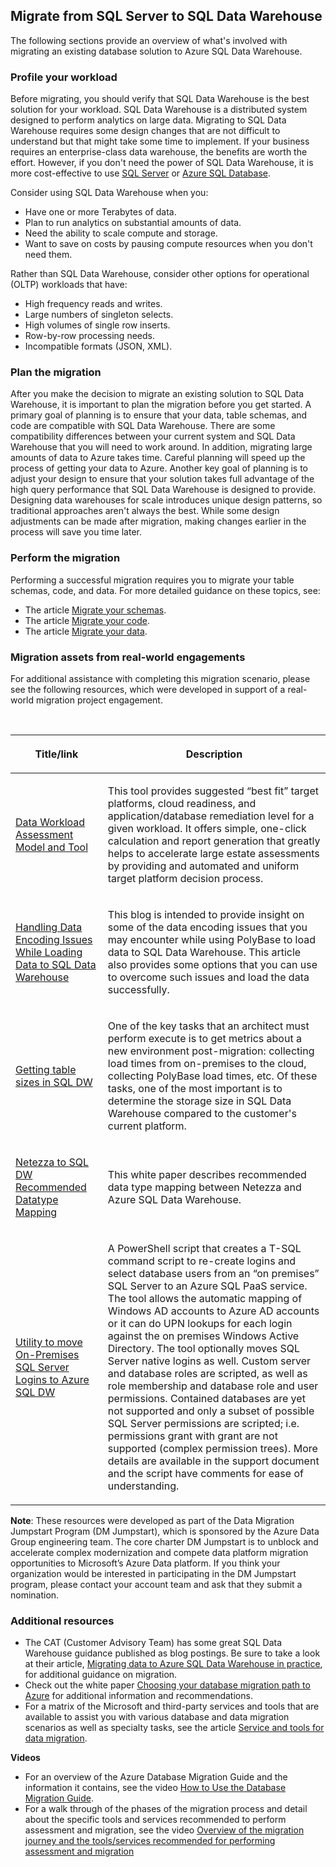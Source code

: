 ## Migrate from SQL Server to SQL Data Warehouse

The following sections provide an overview of what's involved with migrating an existing database solution to Azure SQL Data Warehouse.

### Profile your workload

Before migrating, you should verify that SQL Data Warehouse is the best solution for your workload. SQL Data Warehouse is a distributed system designed to perform analytics on large data. Migrating to SQL Data Warehouse requires some design changes that are not difficult to understand but that might take some time to implement. If your business requires an enterprise-class data warehouse, the benefits are worth the effort. However, if you don't need the power of SQL Data Warehouse, it is more cost-effective to use [SQL Server]( https://docs.microsoft.com/en-us/sql/sql-server/sql-server-technical-documentation?view=sql-server-2017) or [Azure SQL Database](https://azure.microsoft.com/services/sql-database/).

Consider using SQL Data Warehouse when you:
* Have one or more Terabytes of data.
* Plan to run analytics on substantial amounts of data.
* Need the ability to scale compute and storage.
* Want to save on costs by pausing compute resources when you don't need them.

Rather than SQL Data Warehouse, consider other options for operational (OLTP) workloads that have:
* High frequency reads and writes.
* Large numbers of singleton selects.
* High volumes of single row inserts.
* Row-by-row processing needs.
* Incompatible formats (JSON, XML).

### Plan the migration

After you make the decision to migrate an existing solution to SQL Data Warehouse, it is important to plan the migration before you get started.
A primary goal of planning is to ensure that your data, table schemas, and code are compatible with SQL Data Warehouse. There are some compatibility differences between your current system and SQL Data Warehouse that you will need to work around. In addition, migrating large amounts of data to Azure takes time. Careful planning will speed up the process of getting your data to Azure.
Another key goal of planning is to adjust your design to ensure that your solution takes full advantage of the high query performance that SQL Data Warehouse is designed to provide. Designing data warehouses for scale introduces unique design patterns, so traditional approaches aren't always the best. While some design adjustments can be made after migration, making changes earlier in the process will save you time later.

### Perform the migration

Performing a successful migration requires you to migrate your table schemas, code, and data. For more detailed guidance on these topics, see:
* The article [Migrate your schemas](https://docs.microsoft.com/azure/sql-data-warehouse/sql-data-warehouse-migrate-schema).
* The article [Migrate your code](https://docs.microsoft.com/azure/sql-data-warehouse/sql-data-warehouse-migrate-schema).
* The article [Migrate your data](https://docs.microsoft.com/azure/sql-data-warehouse/sql-data-warehouse-migrate-data).

### Migration assets from real-world engagements

For additional assistance with completing this migration scenario, please see the following resources, which were developed in support of a real-world migration project engagement.

<br>
<table width="100%">
<thead>
<tr style="height: 35px;">
<th style="height: 35px;" width="18%">
<p><strong>Title/link</strong></p>
</th>
<th style="height: 35px;" width="59%">
<p><strong>Description</strong></p>
</th>
</tr>
</thead>
<tbody>
<tr style="height: 62px;">
<td style="height: 62px;" width="18%">
<p><a href="https://github.com/Microsoft/DataMigrationTeam/tree/master/Data%20Workload%20Assessment%20Model%20and%20Tool">Data Workload Assessment Model and Tool</a></p>
</td>
<td style="height: 62px;" width="59%">
<p>This tool provides suggested &ldquo;best fit&rdquo; target platforms, cloud readiness, and application/database remediation level for a given workload. It offers simple, one-click calculation and report generation that greatly helps to accelerate large estate assessments by providing and automated and uniform target platform decision process.</p>
</td>
</tr>
<tr style="height: 62.2px;">
<td style="height: 62.2px;" width="18%">
<p><a href="https://azure.microsoft.com/en-us/blog/handling-data-encoding-issues-while-loading-data-to-sql-data-warehouse/">Handling Data Encoding Issues While Loading Data to SQL Data Warehouse</a></p>
</td>
<td style="height: 62.2px;" width="59%">
<p>This blog is intended to provide insight on some of the data encoding issues that you may encounter while using PolyBase to load data to SQL Data Warehouse. This article also provides some options that you can use to overcome such issues and load the data successfully.</p>
</td>
</tr>
<tr style="height: 76px;">
<td style="height: 76px;" width="18%">
<p><a href="https://aka.ms/dmj-wp-tables-sqldw">Getting table sizes in SQL DW</a></p>
</td>
<td style="height: 76px;" width="59%">
<p>One of the key tasks that an architect must perform execute is to get metrics about a new environment post-migration: collecting load times from on-premises to the cloud, collecting PolyBase load times, etc. Of these tasks, one of the most important is to determine the storage size in SQL Data Warehouse compared to the customer's current platform.</p>
</td>
</tr>
<tr style="height: 48px;">
<td style="height: 48px;" width="18%">
<p><a href="https://aka.ms/dmj-wp-netezza-mapping">Netezza to SQL DW Recommended Datatype Mapping</a></p>
</td>
<td style="height: 48px;" width="59%">
<p>This white paper describes recommended data type mapping between Netezza and Azure SQL Data Warehouse.</p>
</td>
</tr>
<tr style="height: 62px;">
<td style="height: 62px;" width="18%">
<p><a href="https://github.com/Microsoft/DataMigrationTeam/tree/master/IP%20and%20Scripts/MoveLogins">Utility to move On-Premises SQL Server Logins to Azure SQL DW</a></p>
</td>
<td style="height: 62px;" width="59%">
<p>A PowerShell script that creates a T-SQL command script to re-create logins and select database users from an “on premises” SQL Server to an Azure SQL PaaS service. The tool allows the automatic mapping of Windows AD accounts to Azure AD accounts or it can do UPN lookups for each login against the on premises Windows Active Directory. The tool optionally moves SQL Server native logins as well. Custom server and database roles are scripted, as well as role membership and database role and user permissions. Contained databases are yet not supported and only a subset of possible SQL Server permissions are scripted; i.e. permissions grant with grant are not supported (complex permission trees). More details are available in the support document and the script have comments for ease of understanding.</p>
</td>
</tr>
</tbody>
</table>

**Note**: These resources were developed as part of the Data Migration Jumpstart Program (DM Jumpstart), which is sponsored by the Azure Data Group engineering team. The core charter DM Jumpstart is to unblock and accelerate complex modernization and compete data platform migration opportunities to Microsoft’s Azure Data platform. If you think your organization would be interested in participating in the DM Jumpstart program, please contact your account team and ask that they submit a nomination.

### Additional resources

* The CAT (Customer Advisory Team) has some great SQL Data Warehouse guidance published as blog postings. Be sure to take a look at their article, [Migrating data to Azure SQL Data Warehouse in practice]( https://blogs.msdn.microsoft.com/sqlcat/2016/08/18/migrating-data-to-azure-sql-data-warehouse-in-practice/), for additional guidance on migration.
* Check out the white paper [Choosing your database migration path to Azure](https://aka.ms/dbmigratewp) for additional information and recommendations.
* For a matrix of the Microsoft and third-party services and tools that are available to assist you with various database and data migration scenarios as well as specialty tasks, see the article [Service and tools for data migration](https://docs.microsoft.com/azure/dms/dms-tools-matrix).

**Videos**

* For an overview of the Azure Database Migration Guide and the information it contains, see the video [How to Use the Database Migration Guide](https://azure.microsoft.com/resources/videos/how-to-use-the-azure-database-migration-guide/).
* For a walk through of the phases of the migration process and detail about the specific tools and services recommended to perform assessment and migration, see the video [Overview of the migration journey and the tools/services recommended for performing assessment and migration](https://azure.microsoft.com/resources/videos/overview-of-migration-and-recommended-tools-services/)
